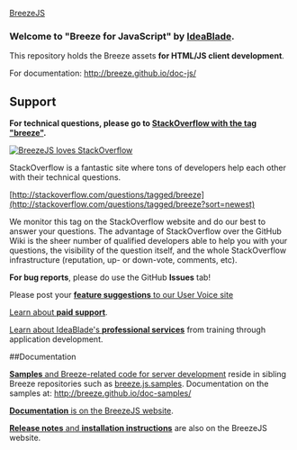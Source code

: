 [BreezeJS](http://breeze.github.io/images/logos/BreezeJsB.png "BreezeJS")

### Welcome to "**Breeze for JavaScript**" by [**IdeaBlade**](http://www.ideablade.com "IdeaBlade website"). 

This repository holds the Breeze assets **for HTML/JS client development**. 

For documentation: http://breeze.github.io/doc-js/

## Support

**For technical questions, please go to [StackOverflow with the tag "breeze"](http://stackoverflow.com/questions/tagged/breeze?sort=newest "BreezeJS on StackOverflow").**

<p><a title="BreezeJS on StackOverflow" href="http://stackoverflow.com/questions/tagged/breeze?sort=newest"><img src="http://www.breezejs.com/sites/all/images/BreezeLovesStackOverflow.png" alt="BreezeJS loves StackOverflow"></a></p>

StackOverflow is a fantastic site where tons of developers help each other with their technical questions.

[http://stackoverflow.com/questions/tagged/breeze](http://stackoverflow.com/questions/tagged/breeze?sort=newest)

We monitor this tag on the StackOverflow website and do our best to answer your questions. The advantage of StackOverflow over the GitHub Wiki is the sheer number of qualified developers able to help you with your questions, the visibility of the question itself, and the whole StackOverflow infrastructure (reputation, up- or down-vote, comments, etc).

**For bug reports**, please do use the GitHub **Issues** tab! 

Please post your [**feature suggestions** to our User Voice site](https://breezejs.uservoice.com/ "Breeze User Voice")

<a href="mailto:breeze@ideablade.com/?subject=Tell me about paid support" title="Paid Support">Learn about <strong>paid support</strong></a>. 

<a href="mailto:breeze@ideablade.com/?subject=Tell me about professional services" title="Professional Services">Learn about IdeaBlade's <strong>professional services</strong></a> from training through application development</a>.

##Documentation

[**Samples** and Breeze-related code for server development](https://github.com/Breeze "Breeze sample repositories on github") reside in sibling Breeze repositories such as [breeze.js.samples](https://github.com/Breeze/breeze.js.samples "BreezeJS samples"). Documentation on the samples at: http://breeze.github.io/doc-samples/

[**Documentation** is on the BreezeJS website](http://breeze.github.io/doc-js/ "BreezeJS documentation").

[**Release notes** and **installation instructions**](http://breeze.github.io/doc-js/download.html) are also on the BreezeJS website.
